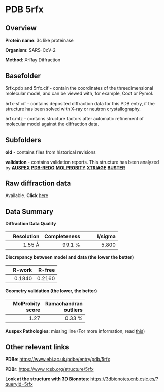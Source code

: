 # PDB 5rfx

## Overview

**Protein name**: 3c like proteinase

**Organism**: SARS-CoV-2

**Method**: X-Ray Diffraction

## Basefolder

5rfx.pdb and 5rfx.cif - contain the coordinates of the threedimensional molecular model, and can be viewed with, for example, Coot or Pymol.

5rfx-sf.cif - contains deposited diffraction data for this PDB entry, if the structure has been solved with X-ray or neutron crystallography.

5rfx.mtz - contains structure factors after automatic refinement of molecular model against the diffraction data.

## Subfolders



**old** - contains files from historical revisions

**validation** - contains validation reports. This structure has been analyzed by [**AUSPEX**](https://github.com/thorn-lab/coronavirus_structural_task_force/tree/master/pdb/3c_like_proteinase/SARS-CoV-2/5rfx/validation/auspex) [**PDB-REDO**](https://github.com/thorn-lab/coronavirus_structural_task_force/tree/master/pdb/3c_like_proteinase/SARS-CoV-2/5rfx/validation/pdb-redo) [**MOLPROBITY**](https://github.com/thorn-lab/coronavirus_structural_task_force/tree/master/pdb/3c_like_proteinase/SARS-CoV-2/5rfx/validation/molprobity) [**XTRIAGE**](https://github.com/thorn-lab/coronavirus_structural_task_force/blob/master/pdb/3c_like_proteinase/SARS-CoV-2/5rfx/validation/Xtriage_output.log) [**BUSTER**](https://www.globalphasing.com/buster/wiki/index.cgi?Covid19Pdb5RFX)

## Raw diffraction data

Available. **Click** [here](https://zenodo.org/record/3731539) 

## Data Summary
**Diffraction Data Quality**

|   | Resolution | Completeness| I/sigma |
|---|-------------:|----------------:|--------------:|
|   |1.55 Å|99.1  %|<img width=50/>5.800|

**Discrepancy between model and data (the lower the better)**

|   | **R-work**| **R-free**   
|---|-------------:|----------------:|           
||  0.1840|  0.2160|

**Geometry validation (the lower, the better)**

|   |**MolProbity<br>score**| **Ramachandran<br>outliers** 
|---|-------------:|----------------:|
||  1.27|  0.33 %|

**Auspex Pathologies**: missing line (For more information, read [this](https://github.com/thorn-lab/coronavirus_structural_task_force/blob/master/pdb/3c_like_proteinase/SARS-CoV-2/5rfx/validation/auspex/5rfx_auspex_comments.txt))

 



## Other relevant links 
**PDBe**:  https://www.ebi.ac.uk/pdbe/entry/pdb/5rfx
 
**PDBr**: https://www.rcsb.org/structure/5rfx 

**Look at the structure with 3D Bionotes**: https://3dbionotes.cnb.csic.es/?queryId=5rfx

